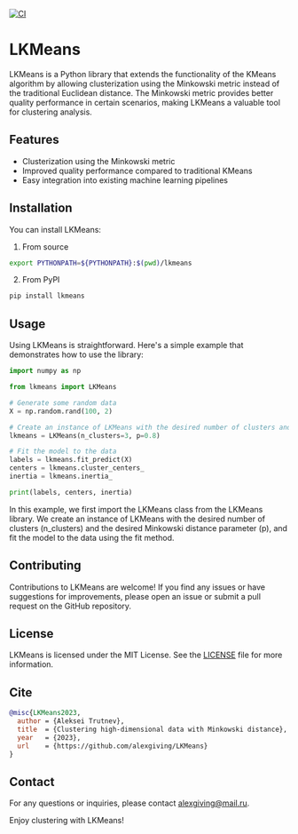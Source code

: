[![CI](https://github.com/alexgiving/LKMeans/actions/workflows/test.yml/badge.svg)](https://github.com/alexgiving/LKMeans/actions/workflows/test.yml)
# LKMeans

LKMeans is a Python library that extends the functionality of the KMeans algorithm by allowing clusterization using the Minkowski metric instead of the traditional Euclidean distance. The Minkowski metric provides better quality performance in certain scenarios, making LKMeans a valuable tool for clustering analysis.

## Features

- Clusterization using the Minkowski metric
- Improved quality performance compared to traditional KMeans
- Easy integration into existing machine learning pipelines

## Installation

You can install LKMeans:
1. From source
  ```bash
  export PYTHONPATH=${PYTHONPATH}:$(pwd)/lkmeans
  ```
2. From PyPI
  ```bash
  pip install lkmeans
  ```

## Usage
Using LKMeans is straightforward. Here's a simple example that demonstrates how to use the library:
```python
import numpy as np

from lkmeans import LKMeans

# Generate some random data
X = np.random.rand(100, 2)

# Create an instance of LKMeans with the desired number of clusters and Minkowski parameter
lkmeans = LKMeans(n_clusters=3, p=0.8)

# Fit the model to the data
labels = lkmeans.fit_predict(X)
centers = lkmeans.cluster_centers_
inertia = lkmeans.inertia_

print(labels, centers, inertia)

```
In this example, we first import the LKMeans class from the LKMeans library. We create an instance of LKMeans with the desired number of clusters (n_clusters) and the desired Minkowski distance parameter (p), and fit the model to the data using the fit method.


## Contributing
Contributions to LKMeans are welcome! If you find any issues or have suggestions for improvements, please open an issue or submit a pull request on the GitHub repository.

## License
LKMeans is licensed under the MIT License. See the [LICENSE](./LICENSE) file for more information.

## Cite
```bibtex
@misc{LKMeans2023,
  author = {Aleksei Trutnev},
  title  = {Clustering high-dimensional data with Minkowski distance},
  year   = {2023},
  url    = {https://github.com/alexgiving/LKMeans}
}
```

## Contact
For any questions or inquiries, please contact alexgiving@mail.ru.

Enjoy clustering with LKMeans!
